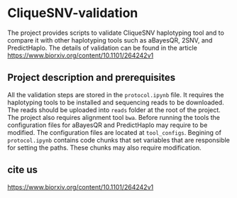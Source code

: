 # CliqueSNV-validation

The project provides scripts to validate CliqueSNV haplotyping tool and to compare it with other haplotyping tools such as aBayesQR, 2SNV, and PredictHaplo.
The details of validation can be found in the article https://www.biorxiv.org/content/10.1101/264242v1

## Project description and prerequisites
All the validation steps are stored in the `protocol.ipynb` file. It requires the haplotyping tools to be installed and sequencing reads to be downloaded.
The reads should be uploaded into `reads` folder at the root of the project. The project also requires alignment tool `bwa`.
Before running the tools the configuration files for aBayesQR and PredictHaplo may require to be modified.
The configuration files are located at `tool_configs`.
Begining of `protocol.ipynb` contains code chunks that set variables that are responsible for setting the paths. These chunks may also require modification.

## cite us
https://www.biorxiv.org/content/10.1101/264242v1
